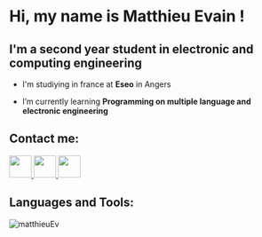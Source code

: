 <h1>Hi, my name is Matthieu Evain ! </h1>
<h2>I'm a second year student in electronic and computing engineering</h2>

- I'm studiying in france at **Eseo** in Angers

- I’m currently learning **Programming on multiple language and electronic engineering**

<h2>Contact me:</h2>
<div class="contact_container">


<a href="#" target="blank" class="a">
<img class="contact"src="https://raw.githubusercontent.com/rahuldkjain/github-profile-readme-generator/master/src/images/icons/Social/linked-in-alt.svg" height="40" width="40"/>
</a>

<a href="#" target="blank" class="a">
<img class="contact"src="https://raw.githubusercontent.com/rahuldkjain/github-profile-readme-generator/master/src/images/icons/Social/instagram.svg" height="40" width="40"/>
</a>

<a href="#" target="blank" class="a">
<img class="contact"src="https://raw.githubusercontent.com/rahuldkjain/github-profile-readme-generator/master/src/images/icons/Social/youtube.svg" height="40" width="40"/>
</a>

</div>

<h2>Languages and Tools:</h2>

<p class="lang">
<img src="https://github-readme-stats.vercel.app/api/top-langs?username=matthieuEv&show_icons=true&locale=en&layout=compact" alt="matthieuEv"/>
</p>
